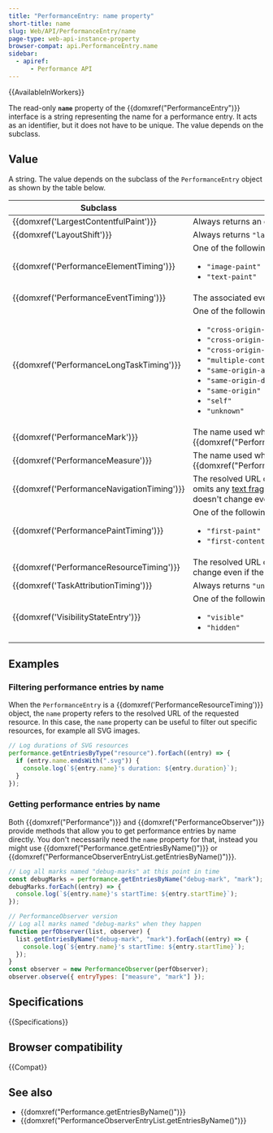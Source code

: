 ```yaml
---
title: "PerformanceEntry: name property"
short-title: name
slug: Web/API/PerformanceEntry/name
page-type: web-api-instance-property
browser-compat: api.PerformanceEntry.name
sidebar:
  - apiref:
      - Performance API
---
```


{{AvailableInWorkers}}

The read-only **`name`** property of the {{domxref("PerformanceEntry")}} interface is a string representing the name for a performance entry. It acts as an identifier, but it does not have to be unique. The value depends on the subclass.

## Value

A string. The value depends on the subclass of the `PerformanceEntry` object as shown by the table below.

<table class="no-markdown">
  <thead>
    <tr>
      <th scope="col">Subclass</th>
      <th scope="col">Value</th>
    </tr>
  </thead>
  <tbody>
    <tr>
      <td>{{domxref('LargestContentfulPaint')}}</td>
      <td>Always returns an empty string.</td>
    </tr>
    <tr>
      <td>{{domxref('LayoutShift')}}</td>
      <td>Always returns <code>"layout-shift"</code>.</td>
    </tr>
    <tr>
      <td>{{domxref('PerformanceElementTiming')}}</td>
      <td>One of the following strings:
        <ul>
          <li><code>"image-paint"</code></li>
          <li><code>"text-paint"</code></li>
        </ul>
      </td>
    </tr>
    <tr>
      <td>{{domxref('PerformanceEventTiming')}}</td>
      <td>The associated event's type.</td>
    </tr>
    <tr>
      <td>{{domxref('PerformanceLongTaskTiming')}}</td>
      <td>One of the following strings:
        <ul>
          <li><code>"cross-origin-ancestor"</code></li>
          <li><code>"cross-origin-descendant"</code></li>
          <li><code>"cross-origin-unreachable"</code></li>
          <li><code>"multiple-contexts"</code></li>
          <li><code>"same-origin-ancestor"</code></li>
          <li><code>"same-origin-descendant"</code></li>
          <li><code>"same-origin"</code></li>
          <li><code>"self"</code></li>
          <li><code>"unknown"</code></li>
        </ul>
      </td>
    </tr>
    <tr>
      <td>{{domxref('PerformanceMark')}}</td>
      <td>
        The name used when the mark was created by calling
        {{domxref("Performance.mark","performance.mark()")}}.
      </td>
    </tr>
    <tr>
      <td>{{domxref('PerformanceMeasure')}}</td>
      <td>
        The name used when the measure was created by calling
        {{domxref("Performance.measure","performance.measure()")}}.
      </td>
    </tr>
    <tr>
      <td>{{domxref('PerformanceNavigationTiming')}}</td>
      <td>The resolved URL of the requested resource.
      Note that this omits any <a href="/en-US/docs/Web/URI/Reference/Fragment/Text_fragments">text fragments</a> or other fragment directives.
      The value doesn't change even if the request is redirected.
      </td>
    </tr>
    <tr>
      <td>{{domxref('PerformancePaintTiming')}}</td>
      <td>One of the following strings:
        <ul>
          <li><code>"first-paint"</code></li>
          <li><code>"first-contentful-paint"</code></li>
        </ul>
      </td>
    </tr>
    <tr>
      <td>{{domxref('PerformanceResourceTiming')}}</td>
      <td>The resolved URL of the requested resource. This value doesn't change even if the request is redirected.</td>
    </tr>
    <tr>
      <td>{{domxref('TaskAttributionTiming')}}</td>
      <td>Always returns <code>"unknown"</code>.</td>
    </tr>
    <tr>
      <td>{{domxref('VisibilityStateEntry')}}</td>
      <td>One of the following strings:
        <ul>
          <li><code>"visible"</code></li>
          <li><code>"hidden"</code></li>
        </ul>
      </td>
    </tr>
  </tbody>
</table>

## Examples

### Filtering performance entries by name

When the `PerformanceEntry` is a {{domxref('PerformanceResourceTiming')}} object, the `name` property refers to the resolved URL of the requested resource.
In this case, the `name` property can be useful to filter out specific resources, for example all SVG images.

```js
// Log durations of SVG resources
performance.getEntriesByType("resource").forEach((entry) => {
  if (entry.name.endsWith(".svg")) {
    console.log(`${entry.name}'s duration: ${entry.duration}`);
  }
});
```

### Getting performance entries by name

Both {{domxref("Performance")}} and {{domxref("PerformanceObserver")}} provide methods that allow you to get performance entries by name directly. You don't necessarily need the `name` property for that, instead you might use {{domxref("Performance.getEntriesByName()")}} or {{domxref("PerformanceObserverEntryList.getEntriesByName()")}}.

```js
// Log all marks named "debug-marks" at this point in time
const debugMarks = performance.getEntriesByName("debug-mark", "mark");
debugMarks.forEach((entry) => {
  console.log(`${entry.name}'s startTime: ${entry.startTime}`);
});

// PerformanceObserver version
// Log all marks named "debug-marks" when they happen
function perfObserver(list, observer) {
  list.getEntriesByName("debug-mark", "mark").forEach((entry) => {
    console.log(`${entry.name}'s startTime: ${entry.startTime}`);
  });
}
const observer = new PerformanceObserver(perfObserver);
observer.observe({ entryTypes: ["measure", "mark"] });
```

## Specifications

{{Specifications}}

## Browser compatibility

{{Compat}}

## See also

- {{domxref("Performance.getEntriesByName()")}}
- {{domxref("PerformanceObserverEntryList.getEntriesByName()")}}
